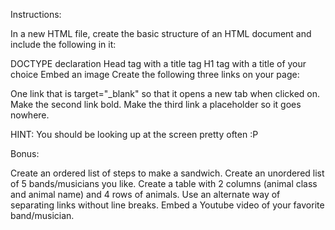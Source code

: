 Instructions:


In a new HTML file, create the basic structure of an HTML document and include the following in it:

DOCTYPE declaration
Head tag with a title tag
H1 tag with a title of your choice
Embed an image
Create the following three links on your page:

One link that is target="_blank" so that it opens a new tab when clicked on.
Make the second link bold.
Make the third link a placeholder so it goes nowhere.





HINT: You should be looking up at the screen pretty often :P


Bonus:

Create an ordered list of steps to make a sandwich.
Create an unordered list of 5 bands/musicians you like.
Create a table with 2 columns (animal class and animal name) and 4 rows of animals.
Use an alternate way of separating links without line breaks.
Embed a Youtube video of your favorite band/musician.